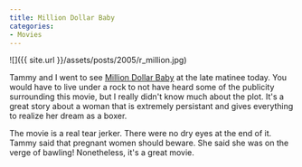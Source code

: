```yaml
---
title: Million Dollar Baby
categories:
- Movies
---
```


![]({{ site.url }}/assets/posts/2005/r_million.jpg)


Tammy and I went to see [Million Dollar Baby](http://www.imdb.com/title/tt0405159/) at the late matinee today. You would have to live under a rock to not have heard some of the publicity surrounding this movie, but I really didn't know much about the plot. It's a great story about a woman that is extremely persistant and gives everything to realize her dream as a boxer.

The movie is a real tear jerker. There were no dry eyes at the end of it. Tammy said that pregnant women should beware. She said she was on the verge of bawling! Nonetheless, it's a great movie.
